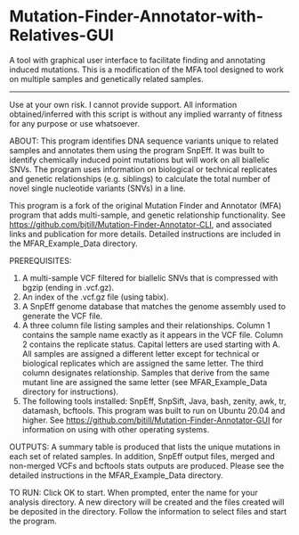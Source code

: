 # Mutation-Finder-Annotator-with-Relatives-GUI
A tool with graphical user interface to facilitate finding and annotating induced mutations. This is a modification of the MFA tool designed to work on multiple samples and genetically related samples. 

______________________________________________________________________________________________________________________________________________

Use at your own risk.
I cannot provide support. All information obtained/inferred with this script is without any implied warranty of fitness for any purpose or use whatsoever.

ABOUT: 
This program identifies DNA sequence variants unique to related samples and annotates them using the program SnpEff.  It was built to identify chemically induced point mutations but will work on all biallelic SNVs. The program uses information on biological or technical replicates and genetic relationships (e.g. siblings) to calculate the total number of novel single nucleotide variants (SNVs) in a line.  

This program is a fork of the original Mutation Finder and Annotator (MFA) program that adds multi-sample, and genetic relationship functionality.  See https://github.com/bjtill/Mutation-Finder-Annotator-CLI, and associated links and publication for more details.  Detailed instructions are included in the MFAR_Example_Data directory.  
  
PREREQUISITES:
1) A multi-sample VCF filtered for biallelic SNVs that is compressed with bgzip (ending in .vcf.gz).
2) An index of the .vcf.gz file (using tabix).
3) A SnpEff genome database that matches the genome assembly used to generate the VCF file.
4) A three column file listing samples and their relationships.  Column 1 contains the sample name exactly as it appears in the VCF file.  Column 2 contains the replicate status.  Capital letters are used starting with A.  All samples are assigned a different letter except for technical or biological replicates which are assigned the same letter. The third column designates relationship.  Samples that derive from the same mutant line are assigned the same letter (see MFAR_Example_Data directory for instructions).
 5) The following tools installed: SnpEff, SnpSift, Java, bash, zenity, awk, tr, datamash, bcftools. This program was built to run on Ubuntu 20.04 and higher. See https://github.com/bjtill/Mutation-Finder-Annotator-GUI for information on using with other operating systems.  

OUTPUTS:
A summary table is produced that lists the unique mutations in each set of related samples. In addition, SnpEff output files, merged and non-merged VCFs and bcftools stats outputs are produced. Please see the detailed instructions in the  MFAR_Example_Data directory. 

TO RUN:
Click OK to start. When prompted, enter the name for your analysis directory. A new directory will be created and the files created will be deposited in the directory.  Follow the information to select files and start the program.  
